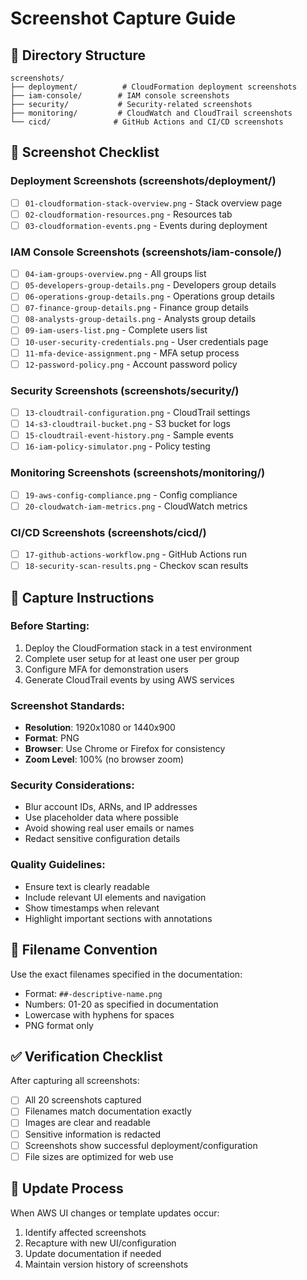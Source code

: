 # Screenshot Capture Guide

## 📁 Directory Structure
```
screenshots/
├── deployment/          # CloudFormation deployment screenshots
├── iam-console/        # IAM console screenshots
├── security/           # Security-related screenshots
├── monitoring/         # CloudWatch and CloudTrail screenshots
└── cicd/              # GitHub Actions and CI/CD screenshots
```

## 📸 Screenshot Checklist

### Deployment Screenshots (screenshots/deployment/)
- [ ] `01-cloudformation-stack-overview.png` - Stack overview page
- [ ] `02-cloudformation-resources.png` - Resources tab
- [ ] `03-cloudformation-events.png` - Events during deployment

### IAM Console Screenshots (screenshots/iam-console/)
- [ ] `04-iam-groups-overview.png` - All groups list
- [ ] `05-developers-group-details.png` - Developers group details
- [ ] `06-operations-group-details.png` - Operations group details
- [ ] `07-finance-group-details.png` - Finance group details
- [ ] `08-analysts-group-details.png` - Analysts group details
- [ ] `09-iam-users-list.png` - Complete users list
- [ ] `10-user-security-credentials.png` - User credentials page
- [ ] `11-mfa-device-assignment.png` - MFA setup process
- [ ] `12-password-policy.png` - Account password policy

### Security Screenshots (screenshots/security/)
- [ ] `13-cloudtrail-configuration.png` - CloudTrail settings
- [ ] `14-s3-cloudtrail-bucket.png` - S3 bucket for logs
- [ ] `15-cloudtrail-event-history.png` - Sample events
- [ ] `16-iam-policy-simulator.png` - Policy testing

### Monitoring Screenshots (screenshots/monitoring/)
- [ ] `19-aws-config-compliance.png` - Config compliance
- [ ] `20-cloudwatch-iam-metrics.png` - CloudWatch metrics

### CI/CD Screenshots (screenshots/cicd/)
- [ ] `17-github-actions-workflow.png` - GitHub Actions run
- [ ] `18-security-scan-results.png` - Checkov scan results

## 🎯 Capture Instructions

### Before Starting:
1. Deploy the CloudFormation stack in a test environment
2. Complete user setup for at least one user per group
3. Configure MFA for demonstration users
4. Generate CloudTrail events by using AWS services

### Screenshot Standards:
- **Resolution**: 1920x1080 or 1440x900
- **Format**: PNG
- **Browser**: Use Chrome or Firefox for consistency
- **Zoom Level**: 100% (no browser zoom)

### Security Considerations:
- Blur account IDs, ARNs, and IP addresses
- Use placeholder data where possible
- Avoid showing real user emails or names
- Redact sensitive configuration details

### Quality Guidelines:
- Ensure text is clearly readable
- Include relevant UI elements and navigation
- Show timestamps when relevant
- Highlight important sections with annotations

## 📝 Filename Convention
Use the exact filenames specified in the documentation:
- Format: `##-descriptive-name.png`
- Numbers: 01-20 as specified in documentation
- Lowercase with hyphens for spaces
- PNG format only

## ✅ Verification Checklist
After capturing all screenshots:
- [ ] All 20 screenshots captured
- [ ] Filenames match documentation exactly
- [ ] Images are clear and readable
- [ ] Sensitive information is redacted
- [ ] Screenshots show successful deployment/configuration
- [ ] File sizes are optimized for web use

## 🔄 Update Process
When AWS UI changes or template updates occur:
1. Identify affected screenshots
2. Recapture with new UI/configuration
3. Update documentation if needed
4. Maintain version history of screenshots
